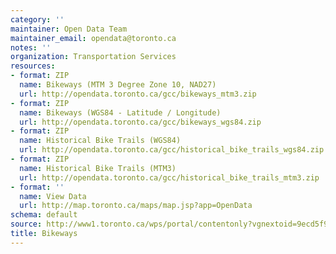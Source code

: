 ```yaml
---
category: ''
maintainer: Open Data Team
maintainer_email: opendata@toronto.ca
notes: ''
organization: Transportation Services
resources:
- format: ZIP
  name: Bikeways (MTM 3 Degree Zone 10, NAD27)
  url: http://opendata.toronto.ca/gcc/bikeways_mtm3.zip
- format: ZIP
  name: Bikeways (WGS84 - Latitude / Longitude)
  url: http://opendata.toronto.ca/gcc/bikeways_wgs84.zip
- format: ZIP
  name: Historical Bike Trails (WGS84)
  url: http://opendata.toronto.ca/gcc/historical_bike_trails_wgs84.zip
- format: ZIP
  name: Historical Bike Trails (MTM3)
  url: http://opendata.toronto.ca/gcc/historical_bike_trails_mtm3.zip
- format: ''
  name: View Data
  url: http://map.toronto.ca/maps/map.jsp?app=OpenData
schema: default
source: http://www1.toronto.ca/wps/portal/contentonly?vgnextoid=9ecd5f9cd70bb210VgnVCM1000003dd60f89RCRD&vgnextchannel=1a66e03bb8d1e310VgnVCM10000071d60f89RCRD
title: Bikeways
---
```

